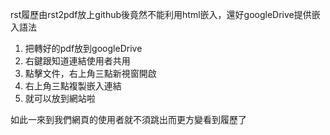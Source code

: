 rst履歷由rst2pdf放上github後竟然不能利用html嵌入，還好googleDrive提供嵌入語法  

1. 把轉好的pdf放到googleDrive  
2. 右鍵跟知道連結使用者共用  
3. 點擊文件，右上角三點新視窗開啟  
4. 右上角三點複製嵌入連結  
5. 就可以放到網站啦  

如此一來到我們網頁的使用者就不須跳出而更方變看到履歷了  

